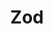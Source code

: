 ---
title: Zod
description: >-
  Zod is a TypeScript-first schema declaration and validation library. It supports any data type, from a simple string to a complex nested object.
opinion: >-
  You save a lot of coding when handling validations 
  
  
  Supports both compile-time and runtime validations.

link: https://zod.dev/
ring: adopt
quadrant: languages-and-frameworks
businessModel:
  - open-source
projectIds:
  - chamber-cardio
---